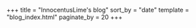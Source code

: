 +++
title = "InnocentusLime's blog"
sort_by = "date"
template = "blog_index.html"
paginate_by = 20
+++